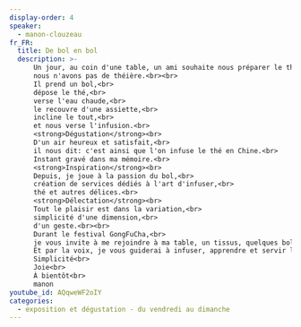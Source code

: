 ```yaml
---
display-order: 4
speaker:
  - manon-clouzeau
fr_FR:
  title: De bol en bol
  description: >-
      Un jour, au coin d'une table, un ami souhaite nous préparer le thé,<br>
      nous n'avons pas de théière.<br><br>
      Il prend un bol,<br>
      dépose le thé,<br>
      verse l'eau chaude,<br>
      le recouvre d'une assiette,<br>
      incline le tout,<br>
      et nous verse l'infusion.<br>
      <strong>Dégustation</strong><br>
      D'un air heureux et satisfait,<br>
      il nous dit: c'est ainsi que l'on infuse le thé en Chine.<br>
      Instant gravé dans ma mémoire.<br>
      <strong>Inspiration</strong><br>
      Depuis, je joue à la passion du bol,<br>
      création de services dédiés à l'art d'infuser,<br>
      thé et autres délices.<br>
      <strong>Délectation</strong><br>
      Tout le plaisir est dans la variation,<br>
      simplicité d'une dimension,<br>
      d'un geste.<br><br>
      Durant le festival GongFuCha,<br>
      je vous invite à me rejoindre à ma table, un tissus, quelques bols, de l'eau, du thé et du temps à diluer.<br>
      Et par la voix, je vous guiderai à infuser, apprendre et servir le breuvage de bol en bol.<br><br>
      Simplicité<br>
      Joie<br>
      À bientôt<br>
      manon
youtube_id: AQqweWF2oIY
categories:
  - exposition et dégustation - du vendredi au dimanche
---
```

